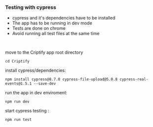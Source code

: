 ### Testing with cypress

- cypress and it's dependencies have to be installed
- The app has to be running in dev mode
- Tests are done on chrome
- Avoid running all test files at the same time

<br>

move to the Criptify app root directory

`cd Criptify`

install cypress/dependencies:

`npm install cypress@8.7.0 cypress-file-upload@5.0.8 cypress-real-events@1.5.1 --save-dev`

run the app in dev enviroment: 

`npm run dev`

start cypress testing :

`npm run test`

